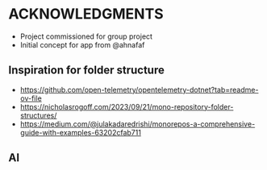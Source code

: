 # ACKNOWLEDGMENTS

- Project commissioned for group project
- Initial concept for app from @ahnafaf


## Inspiration for folder structure

- https://github.com/open-telemetry/opentelemetry-dotnet?tab=readme-ov-file
- https://nicholasrogoff.com/2023/09/21/mono-repository-folder-structures/
- https://medium.com/@julakadaredrishi/monorepos-a-comprehensive-guide-with-examples-63202cfab711


## AI 

